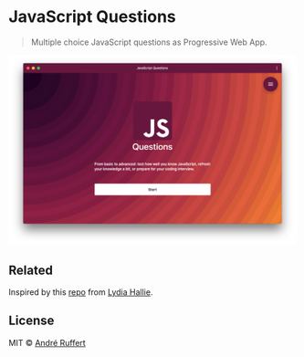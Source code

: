 # JavaScript Questions

> Multiple choice JavaScript questions as Progressive Web App.

<img src="media/preview.png" alt="JavaScript Questions PWA preview" width="530">

## Related

Inspired by this [repo](https://github.com/lydiahallie/javascript-questions) from [Lydia Hallie](https://github.com/lydiahallie).


## License

MIT © [André Ruffert](https://andreruffert.com)
